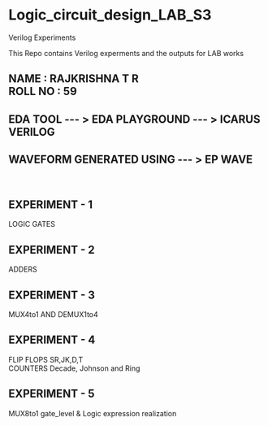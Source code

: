 # Logic_circuit_design_LAB_S3
Verilog Experiments

This Repo contains Verilog experments and the outputs for LAB works 

NAME : RAJKRISHNA T R <br>
ROLL NO : 59
----------------------


EDA TOOL --- > EDA PLAYGROUND --- > ICARUS VERILOG <br>
--------------------------------------------------

WAVEFORM GENERATED USING  --- > EP WAVE
---------------------------------------


<br>

EXPERIMENT - 1
--------------
LOGIC GATES 

EXPERIMENT - 2
--------------
ADDERS

EXPERIMENT - 3
--------------
MUX4to1 AND DEMUX1to4

EXPERIMENT - 4
--------------
FLIP FLOPS SR,JK,D,T<br>
COUNTERS  Decade, Johnson and Ring

EXPERIMENT - 5
--------------
MUX8to1 gate_level & Logic expression realization

